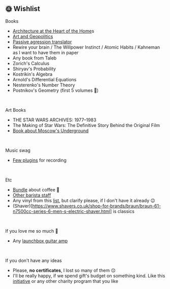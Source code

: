 
## 🌞 Wishlist

Books
* [Architecture at the Heart of the Home](https://www.amazon.com/Architecture-at-Heart-Home-anglais/dp/1760761486)s
* [Art and Geopolitics](https://store.artlebedev.ru/books/sovremennoye-iskusstvo-i-geopolitika/)
* [Passive agression translator](https://store.artlebedev.ru/books/perevodchik-s-passivno-agressivnogo/)
* Rewire your brain / The Willpower Instinct / Atomic Habits / Kahneman as I want to have them in paper
* Any book from Taleb
* Zorich's Calculus 
* Shiryav's Probability
* Kostrikin's Algebra
* Arnold's Differential Equations
* Nesterenko's Number Theory
* Postnikov's Geometry (first 5 volumes 🌚)
<br>

Art Books
* THE STAR WARS ARCHIVES: 1977–1983
* The Making of Star Wars: The Definitive Story Behind the Original Film
* [Book about Moscow's Underground](https://store.artlebedev.ru/books/zhestkov-metro/)
<br>

Music swag 
* [Few plugins](https://www.ikmultimedia.com/products/index.php?R=INIT&A=modobass2-mododrum15-bundle&pkey=modobass2-mododrum15-bundle) for recording
<br>

Etc
* [Bundle](https://store.artlebedev.ru/bundles/pro-coffee/) about coffee 🤪
* [Other barista staff](https://www.amazon.co.uk/stores/NOTSEK/NOTSEK/page/A31E601A-D24C-40CB-8200-376ABC057D56?ref_=cm_sw_r_cp_ud_ast_store_4QQ71BGJH4TZH0XK22T8) 
* Any vinyl from this [list](https://music.yandex.ru/users/yndx.peshkurov/albums), but clarify please, if I don't have it already 😉
* (Shaver)[https://www.shavers.co.uk/shop-for-brands/braun/braun-61-n7500cc-series-6-men-s-electric-shaver.html] is classics
<br>

If you love me so much 🤯
* Any [launchbox guitar amp](https://www.andertons.co.uk/what-is-a-lunchbox-amp)

<br>

If you don't have any ideas
* Please, **no certificates**, I lost so many of them 😔
* I'll be really happy, if we spend gift's budget on something kind. Like this [initiative](https://help.yandex.ru/taxi#donate) or any other charity program that you like
